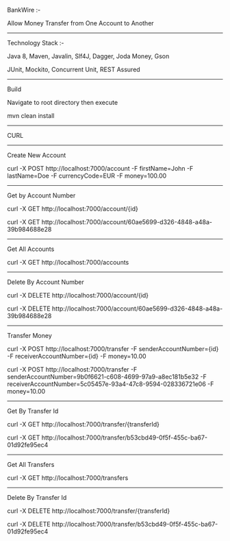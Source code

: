 BankWire :-


Allow Money Transfer from One Account to Another

-----------------------------------------------------------------------------




Technology Stack :- 


Java 8, Maven, Javalin, Slf4J, Dagger, Joda Money, Gson


JUnit, Mockito, Concurrent Unit, REST Assured

-----------------------------------------------------------------------------


Build 


Navigate to root directory then execute 


mvn clean install

-----------------------------------------------------------------------------



CURL

-------------------------------------------------------------------------------

Create New Account

curl -X POST http://localhost:7000/account -F firstName=John -F lastName=Doe -F currencyCode=EUR -F money=100.00

-------------------------------------------------------------------------------

Get by Account Number

curl -X GET http://localhost:7000/account/{id}

curl -X GET http://localhost:7000/account/60ae5699-d326-4848-a48a-39b984688e28

-------------------------------------------------------------------------------

Get All Accounts 

curl -X GET http://localhost:7000/accounts

-------------------------------------------------------------------------------

Delete By Account Number 

curl -X DELETE http://localhost:7000/account/{id}

curl -X DELETE http://localhost:7000/account/60ae5699-d326-4848-a48a-39b984688e28

-------------------------------------------------------------------------------

Transfer Money

curl -X POST http://localhost:7000/transfer -F senderAccountNumber={id} -F receiverAccountNumber={id} -F money=10.00

curl -X POST http://localhost:7000/transfer -F senderAccountNumber=9b0f6621-c608-4699-97a9-a8ec181b5e32 -F receiverAccountNumber=5c05457e-93a4-47c8-9594-028336721e06 -F money=10.00

-------------------------------------------------------------------------------

Get By Transfer Id

curl -X GET http://localhost:7000/transfer/{transferId}

curl -X GET http://localhost:7000/transfer/b53cbd49-0f5f-455c-ba67-01d92fe95ec4

-------------------------------------------------------------------------------

Get All Transfers 

curl -X GET http://localhost:7000/transfers

-------------------------------------------------------------------------------

Delete By Transfer Id

curl -X DELETE http://localhost:7000/transfer/{transferId}

curl -X DELETE http://localhost:7000/transfer/b53cbd49-0f5f-455c-ba67-01d92fe95ec4
